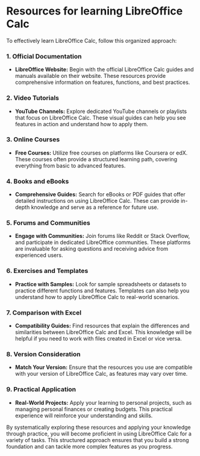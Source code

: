 # Resources for learning LibreOffice Calc

To effectively learn LibreOffice Calc, follow this organized approach:

### 1. **Official Documentation**
   - **LibreOffice Website:** Begin with the official LibreOffice Calc guides and manuals available on their website. These resources provide comprehensive information on features, functions, and best practices.

### 2. **Video Tutorials**
   - **YouTube Channels:** Explore dedicated YouTube channels or playlists that focus on LibreOffice Calc. These visual guides can help you see features in action and understand how to apply them.

### 3. **Online Courses**
   - **Free Courses:** Utilize free courses on platforms like Coursera or edX. These courses often provide a structured learning path, covering everything from basic to advanced features.

### 4. **Books and eBooks**
   - **Comprehensive Guides:** Search for eBooks or PDF guides that offer detailed instructions on using LibreOffice Calc. These can provide in-depth knowledge and serve as a reference for future use.

### 5. **Forums and Communities**
   - **Engage with Communities:** Join forums like Reddit or Stack Overflow, and participate in dedicated LibreOffice communities. These platforms are invaluable for asking questions and receiving advice from experienced users.

### 6. **Exercises and Templates**
   - **Practice with Samples:** Look for sample spreadsheets or datasets to practice different functions and features. Templates can also help you understand how to apply LibreOffice Calc to real-world scenarios.

### 7. **Comparison with Excel**
   - **Compatibility Guides:** Find resources that explain the differences and similarities between LibreOffice Calc and Excel. This knowledge will be helpful if you need to work with files created in Excel or vice versa.

### 8. **Version Consideration**
   - **Match Your Version:** Ensure that the resources you use are compatible with your version of LibreOffice Calc, as features may vary over time.

### 9. **Practical Application**
   - **Real-World Projects:** Apply your learning to personal projects, such as managing personal finances or creating budgets. This practical experience will reinforce your understanding and skills.

By systematically exploring these resources and applying your knowledge through practice, you will become proficient in using LibreOffice Calc for a variety of tasks. This structured approach ensures that you build a strong foundation and can tackle more complex features as you progress.
